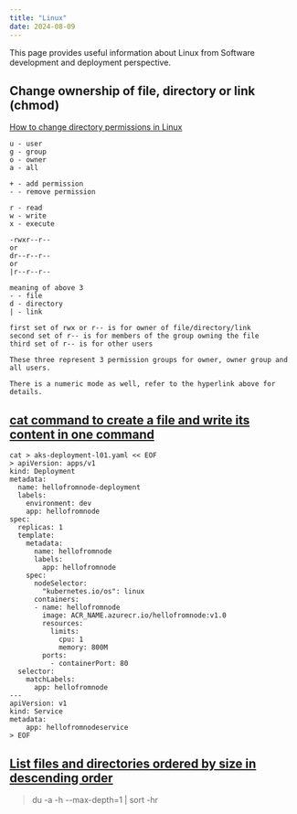 ```yaml
---
title: "Linux"
date: 2024-08-09
---
```


This page provides useful information about Linux from Software development and deployment perspective.

## Change ownership of file, directory or link (chmod)
[How to change directory permissions in Linux](https://www.pluralsight.com/blog/it-ops/linux-file-permissions)

```
u - user
g - group
o - owner
a - all

+ - add permission
- - remove permission

r - read
w - write
x - execute

-rwxr--r--
or
dr--r--r--
or
|r--r--r--

meaning of above 3
- - file
d - directory
| - link

first set of rwx or r-- is for owner of file/directory/link
second set of r-- is for members of the group owning the file
third set of r-- is for other users

These three represent 3 permission groups for owner, owner group and all users.

There is a numeric mode as well, refer to the hyperlink above for details.
```

## [cat command to create a file and write its content in one command](https://www.baeldung.com/linux/cat-writing-file#here-document)

```
cat > aks-deployment-l01.yaml << EOF
> apiVersion: apps/v1
kind: Deployment
metadata:
  name: hellofromnode-deployment
  labels:
    environment: dev
    app: hellofromnode
spec:
  replicas: 1
  template:
    metadata:
      name: hellofromnode
      labels:
        app: hellofromnode
    spec:
      nodeSelector:
        "kubernetes.io/os": linux
      containers:
      - name: hellofromnode
        image: ACR_NAME.azurecr.io/hellofromnode:v1.0
        resources:
          limits:
            cpu: 1
            memory: 800M
        ports:
          - containerPort: 80
  selector:
    matchLabels:
      app: hellofromnode
---
apiVersion: v1
kind: Service
metadata:
    app: hellofromnodeservice
> EOF
```

## [List files and directories ordered by size in descending order](https://stackoverflow.com/questions/7463554/how-to-list-the-size-of-each-file-and-directory-and-sort-by-descending-size-in-b)
> du -a -h --max-depth=1 | sort -hr

